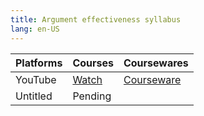 ```yaml
---
title: Argument effectiveness syllabus
lang: en-US
---
```


| Platforms | Courses                                                                                      | Coursewares                                                          |
|-----------|----------------------------------------------------------------------------------------------|----------------------------------------------------------------------|
| YouTube   | [Watch](https://www.youtube.com/watch?v=N4KkgaYTSfg&list=PLm0MFkgiW1JjlOKeAwjWIzLN34j_vVEKD) | [Courseware](../../public/writing/Core%20courses/pdf/Courseware.pdf) |
| Untitled  | Pending                                                                                      |                                                                      |

